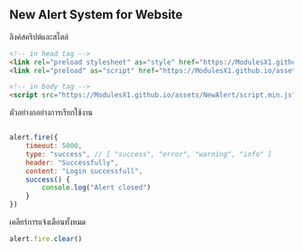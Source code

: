 ## New Alert System for Website

ลิงค์สคริปต์และสไตล์
``` html
<!-- in head tag -->
<link rel="preload stylesheet" as="style" href="https://ModulesX1.github.io/assets/NewAlert/style.min.css">
<link rel="preload" as="script" href="https://ModulesX1.github.io/assets/NewAlert/script.min.js">

<!-- in body tag -->
<script src="https://ModulesX1.github.io/assets/NewAlert/script.min.js"></script>
```

ตัวอย่างกอย่างการเรียกใช้งาน
``` js

alert.fire({
    timeout: 5000,
    type: "success", // [ "success", "error", "warning", "info" ]
    header: "Successfully",
    content: "Login successfull",
    success() {
        console.log("Alert closed")
    }
})

```
เคลียร์การแจ้งเตือนทั้งหมด
``` js
alert.fire.clear()
```
